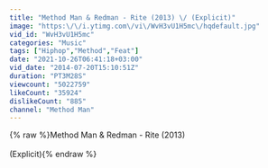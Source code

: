 ```yaml
---
title: "Method Man & Redman - Rite (2013) \/ (Explicit)"
image: "https:\/\/i.ytimg.com\/vi\/WvH3vU1H5mc\/hqdefault.jpg"
vid_id: "WvH3vU1H5mc"
categories: "Music"
tags: ["Hiphop","Method","Feat"]
date: "2021-10-26T06:41:18+03:00"
vid_date: "2014-07-20T15:10:51Z"
duration: "PT3M28S"
viewcount: "5022759"
likeCount: "35924"
dislikeCount: "885"
channel: "Method Man"
---
```

{% raw %}Method Man &amp; Redman - Rite (2013)<br /><br />(Explicit){% endraw %}
